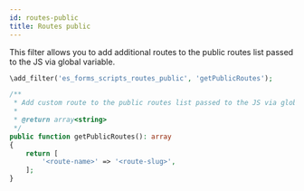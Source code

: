```yaml
---
id: routes-public
title: Routes public
---
```


This filter allows you to add additional routes to the public routes list passed to the JS via global variable.

```php
\add_filter('es_forms_scripts_routes_public', 'getPublicRoutes');

/**
 * Add custom route to the public routes list passed to the JS via global variable.
 *
 * @return array<string>
 */
public function getPublicRoutes(): array
{
	return [
		'<route-name>' => '<route-slug>',
	];
}
```
